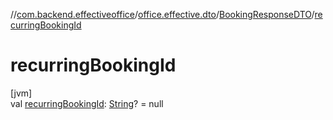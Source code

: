 //[com.backend.effectiveoffice](../../../index.md)/[office.effective.dto](../index.md)/[BookingResponseDTO](index.md)/[recurringBookingId](recurring-booking-id.md)

# recurringBookingId

[jvm]\
val [recurringBookingId](recurring-booking-id.md): [String](https://kotlinlang.org/api/latest/jvm/stdlib/kotlin/-string/index.html)? = null
